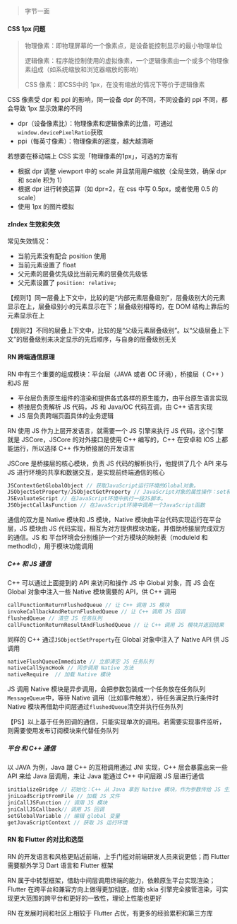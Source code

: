 > 字节一面

#### CSS 1px 问题

> 物理像素：即物理屏幕的一个像素点，是设备能控制显示的最小物理单位
>
> 逻辑像素：程序能控制使用的虚拟像素，一个逻辑像素由一个或多个物理像素组成（如系统缩放和浏览器缩放的影响）
>
> CSS 像素：即CSS中的 1px，在没有缩放的情况下等价于逻辑像素

CSS 像素受 dpr 和 ppi 的影响，同一设备 dpr 的不同，不同设备的 ppi 不同，都会导致 1px 显示效果的不同

- dpr（设备像素比）：物理像素和逻辑像素的比值，可通过`window.devicePixelRatio`获取
- ppi（每英寸像素）：物理像素的密度，越大越清晰

若想要在移动端上 CSS 实现「物理像素的1px」，可选的方案有

- 根据 dpr 调整 viewport 中的 scale 并且禁用用户缩放（全局生效，确保 dpr 和 scale 积为 1）
- 根据 dpr 进行转换运算（如 dpr=2，在 css 中写 0.5px，或者使用 0.5 的 scale）
- 使用 1px 的图片模拟

#### zIndex 生效和失效

常见失效情况：

- 当前元素没有配合 position 使用
- 当前元素设置了 float
- 父元素的层叠优先级比当前元素的层叠优先级低
- 父元素设置了 `position: relative;`

【规则1】同一层叠上下文中，比较的是“内部元素层叠级别”，层叠级别大的元素显示在上，层叠级别小的元素显示在下；层叠级别相等的，在 DOM 结构上靠后的元素显示在上

【规则2】不同的层叠上下文中，比较的是“父级元素层叠级别”。以“父级层叠上下文”的层叠级别来决定显示的先后顺序，与自身的层叠级别无关

#### RN 跨端通信原理

RN 中有三个重要的组成模块：平台层（JAVA 或者 OC 环境），桥接层（ C++ ）和JS 层

- 平台层负责原生组件的渲染和提供各式各样的原生能力，由平台原生语言实现
- 桥接层负责解析 JS 代码，JS 和 Java/OC 代码互调，由 C++ 语言实现
- JS 层负责跨端页面具体的业务逻辑

RN 使用 JS 作为上层开发语言，就需要一个 JS 引擎来执行 JS 代码，这个引擎就是 JSCore，JSCore 的对外接口是使用 C++ 编写的，C++ 在安卓和 IOS 上都能运行，所以选择 C++ 作为桥接层的开发语言

JSCore 是桥接层的核心模块，负责 JS 代码的解析执行，他提供了几个 API 来与 JS 进行环境的共享和数据交互，是实现前终端通信的核心

```typescript
JSContextGetGlobalObject // 获取JavaScript运行环境的Global对象。
JSObjectSetProperty/JSObjectGetProperty // JavaScript对象的属性操作：set和get。
JSEvaluateScript // 在JavaScript环境中执行一段JS脚本。
JSObjectCallAsFunction // 在JavaScript环境中调用一个JavaScript函数
```

通信的双方是 Native 模块和 JS 模块，Native 模块由平台代码实现运行在平台层，JS 模块由 JS 代码实现，相互为对方提供模块功能，并借助桥接层完成双方的通信。JS 和 平台环境会分别维护一个对方模块的映射表（moduleId 和 methodId），用于模块功能调用

##### C++ 和 JS 通信

C++ 可以通过上面提到的 API 来访问和操作 JS 中 Global 对象，而 JS 会在 Global 对象中注入一些 Native 模块需要的 API，供 C++ 调用

```typescript
callFunctionReturnFlushedQueue // 让 C++ 调用 JS 模块
invokeCallbackAndReturnFlushedQueue // 让 C++ 调用 JS 回调
flushedQueue // 清空 JS 任务队列
callFunctionReturnResultAndFlushedQueue // 让 C++ 调用 JS 模块并返回结果
```

同样的 C++ 通过`JSObjectSetProperty`在 Global 对象中注入了 Native API 供 JS 调用

```typescript
nativeFlushQueueImmediate // 立即清空 JS 任务队列
nativeCallSyncHook // 同步调用 Native 方法
nativeRequire  // 加载 Native 模块
```

JS 调用 Native 模块是异步调用，会把参数包装成一个任务放在任务队列`MessageQueue`中，等待 Native 调用（比如事件触发），待任务满足执行条件时 Native 模块再借助中间层通过`flushedQueue`清空并执行任务队列

【PS】以上基于任务回调的通信，只能实现单次的调用。若需要实现事件监听，则需要使用发布订阅模块来代替任务队列

##### 平台 和 C++ 通信

以 JAVA 为例，Java 跟 C++ 的互相调用通过 JNI 实现，C++ 层会暴露出来一些 API 来给 Java 层调用，来让 Java 能通过 C++ 中间层跟 JS 层进行通信

```typescript
initializeBridge // 初始化：C++ 从 Java 拿到 Native 模块，作为参数传给 JS 生成 NativeModules
jniLoadScriptFromFile // 加载 JS 文件
jniCallJSFunction // 调用 JS 模块
jniCallJSCallback// 调用 JS 回调
setGlobalVariable // 编辑 global 变量
getJavaScriptContext // 获取 JS 运行环境
```

#### RN 和 Flutter 的对比和选型

RN 的开发语言和风格更贴近前端，上手门槛对前端研发人员来说更低；而 Flutter 需要额外学习 Dart 语言和 Flutter 框架

RN 属于中转型框架，借助中间层调用终端的能力，依赖原生平台实现渲染；Flutter 在跨平台和兼容方向上做得更加彻底，借助 skia 引擎完全接管渲染，可实现更大范围的跨平台和更好的一致性，理论上性能也更好

RN 在发展时间和社区上相较于 Flutter 占优，有更多的经验累积和第三方库